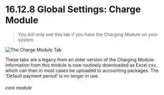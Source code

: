 # 16.12.8 <i class="fas fa-tools"></i> Global Settings: Charge Module

> You will only see this tab if you have the Charging Module on your system



![The Charge Module Tab](16.12.8a.png)

These tabs are a legacy from an older version of the Charging Module. Information from this module is now routinely downloaded as Excel csv, which can then in most cases be uploaded to accounting packages. The 'Default payment period' is no longer in use.


###### core module
